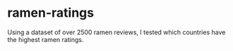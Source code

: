 # ramen-ratings
Using a dataset of over 2500 ramen reviews, I tested which countries have the highest ramen ratings.
